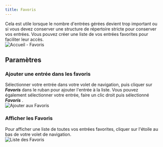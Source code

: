 ```yaml
---
title: Favoris
---
```

Cela est utile lorsque le nombre d'entrées gérées devient trop important ou si vous devez conserver une structure de répertoire stricte pour conserver vos entrées. Vous pouvez créer une liste de vos entrées favorites pour faciliter leur accès.  
![Accueil - Favoris](/img/fr/rdm/mac/clip4014.png) 

## Paramètres 

### Ajouter une entrée dans les favoris 

Sélectionner votre entrée dans votre volet de navigation, puis cliquer sur ***Favoris*** dans le ruban pour ajouter l'entrée à la liste. Vous pouvez également sélectionner votre entrée, faire un clic droit puis sélectionné ***Favoris*** .  
![Ajouter aux Favoris](/img/fr/rdm/mac/clip4043.png) 

### Afficher les Favoris 

Pour afficher une liste de toutes vos entrées favorites, cliquer sur l'étoile au bas de votre volet de navigation.  
![Liste des Favoris](/img/fr/rdm/mac/clip4044.png) 
